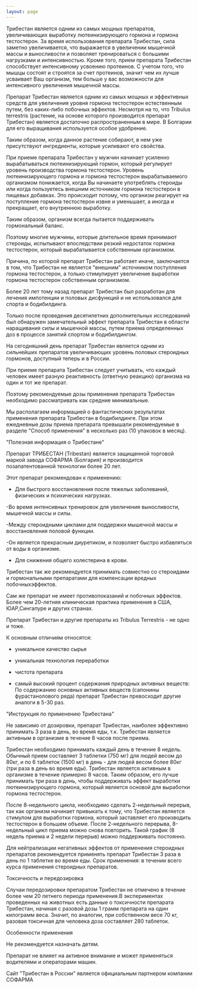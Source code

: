 ```yaml
---
layout: page
---
```

 Трибестан является одним из самых мощных препаратов, увеличивающих выработку лютеинизирующего гормона и гормона тестостерон. За время использования препарата Трибестан, сила заметно увеличивается, что выражается в увеличении мышечной массы и выносливости и позволяет тренироваться с большими нагрузками и интенсивностью. Кроме того, прием препарата Трибестан способствует интенсивному усвоению протеинов. С учетом того, что мышцы состоят и строятся за счет протеинов, значит чем их лучше усваивает Ваш организм, тем больше у вас возможности для интенсивного увеличения мышечной массы.

Препарат Трибестан является одним из самых мощных и эффективных средств для увеличения уровня гормона тестостерон естественным путем, без каких-либо побочных эффектов. Несмотря на то, что Tribulus terrestris (растение, на основе которого производится препарат Трибестан) является достаточно распространенным в мире. В Болгарии для его выращивания используется особое удобрение.

Таким образом, когда данное растение собирают, в нем уже присутствуют ингредиенты, которые усиливают его свойства.

При приеме препарата Трибестан у мужчин начинает усиленно вырабатываться лютеинизирующий гормон, который регулирует уровень производства гормона тестостерон. Уровень лютеинизирующего гормона и гормона тестостерон вырабатываемого организмом понижается, когда Вы начинаете употреблять стероиды или когда пользуетесь внешним источником гормона тестостерон в пищевых добавках. Это происходит потому, что организм реагирует на поступление гормона тестостерон извне и уменьшает, а иногда и прекращает, его внутреннюю выработку.

Таким образом, организм всегда пытается поддерживать гормональный баланс.

Поэтому многие мужчины, которые длительное время принимают стероиды, испытывают впоследствии резкий недостаток гормона тестостерон, который вырабатывается собственным организмом.

Причина, по которой препарат Трибестан работает иначе, заключается в том, что Трибестан не является "внешним" источником поступления гормона тестостерон, а только стимулирует увеличение выработки гормона тестостерон
собственным организмом.

Более 20 лет тому назад препарат Трибестан был разработан для лечения импотенции и половых дисфункций и не использовался для спорта и бодибилдинга.

Только после проведения десятилетних дополнительных исследований был обнаружен замечательный эффект препарата Трибестан в области наращивания силы и мышечной массы, путем приема определенных доз в процессе занятий спортом и бодибилдингом.

На сегодняшний день препарат Трибестан является одним из сильнейших препаратов увеличивающих уровень половых стероидных гормонов, доступный теперь и в России.

При приеме препарата Трибестан следует учитывать, что каждый человек имеет разную реактивность (ответную реакцию) организма на один и тот же препарат.

Поэтому рекомендуемые дозы применения препарата Трибестан необходимо рассматривать как средние минимальные.

Мы располагаем информацией о фантастических результатах применения препарата Трибестан в бодибилдинге. При этом ежедневные дозы приема препарата превышали рекомендуемые в разделе "Способ применения" в несколько раз (10 упаковок в месяц).


"Полезная информация о Трибестане"

Препарат ТРИБЕСТАН (Tribestan) является защищенной торговой маркой завода СОФАРМА (Болгария) и производится позапатентованной технологии более 20 лет.

Этот препарат рекомендован к применению:

- Для быстрого восстановления после тяжелых заболеваний, физических и психических нагрузках.

-Во время интенсивных тренировок для увеличения выносливости, мышечной массы и силы.

-Между стероидными циклами для поддержки мышечной массы и восстановления половой функции.

-Он является прекрасным диуретиком, и позволяет быстро избавляться от воды в организме.

- Для снижения общего холестерина в крови.

Трибестан так же рекомендуется принимать совместно со стероидами и гормональными препаратами для компенсации вредных побочныхэффектов.

Сам же препарат не имеет противопоказаний и побочных эффектов. Более чем 20-летняя клиническая практика применения в США, ЮАР,Сингапуре и других странах.

Препарат Трибестан и другие препараты из Tribulus Terrestris - не одно и тоже.

К основным отличиям относятся:

- уникальное качество сырья

- уникальная технология переработки

- чистота препарата

- самый высокий процент содержания природных активных веществ: По содержанию основных активных веществ (сапонины фурастанолового ряда) препарат Трибестан превосходит другие аналоги в 5-30 раз.

"Инструкция по применению Трибестана"

Не зависимо от дозировки, препарат Трибестан, наиболее эффективно принимать 3 раза в день, во время еды, т.к. Трибестан является активным в организме в течение 8 часов после приема.

Трибестан необходимо принимать каждый день в течение 8 недель. Обычный прием составляет 3 таблетки (750 мг) для людей весом до 80кг, и по 6 таблеток (1500 мг) в день - для людей весом более 80кг (три раза в день во время еды). Трибестан является активным в организме в течение примерно 8 часов. Таким образом, его лучше принимать три раза в день, чтобы поддерживать эффект выработки лютеинизирующего гормона, который является основой для выработки гормона тестостерон.

После 8-недельного цикла, необходимо сделать 2-недельный перерыв, так как организм начинает привыкать к тому, что Трибестан является стимулом для выработки гормона, который заставляет его производить тестостерон в большем объеме. После 2-недельного перерыва, 8-недельный цикл приема можно снова повторить. Такой график (8 недель приема и 2 недели перерыв) можно поддерживать постоянно.

Для нейтрализации негативных эффектов от применения стероидных препаратов рекомендуется применять препарат Трибестан 3 раза в день по 1 таблетке во время еды. Срок применения: в течении всего курса применения стероидных препаратов.

Токсичность и передозировка

Случаи передозировки препаратом Трибестан не отмечено в течение более чем 20 летнего периода применения.В экспериментах проведенных на животных есть данные о токсичности препарата Трибестан, начиная с разовой дозы 1 грамм препарата на один килограмм веса. Значит, по аналогии, при собственном весе 70 кг, разовая токсичная для человека доза составляет 280 таблеток.

Особенности применения

Не рекомендуется назначать детям.

Препарат не влияет на активное внимание и может применяться водителями и операторами машин.


Сайт "Трибестан в России" является официальным партнером компании СОФАРМА 